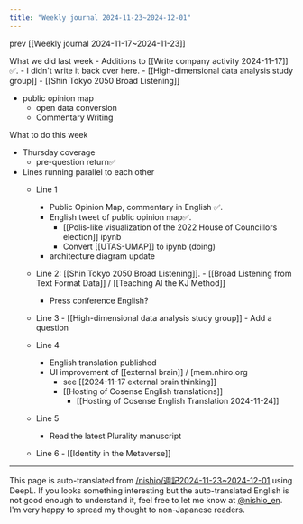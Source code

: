 ```yaml
---
title: "Weekly journal 2024-11-23~2024-12-01"
---
```


prev  [[Weekly journal 2024-11-17~2024-11-23]]

What we did last week
    - Additions to [[Write company activity 2024-11-17]] ✅.
    - I didn't write it back over here.
    - [[High-dimensional data analysis study group]]
    - [[Shin Tokyo 2050 Broad Listening]]
- public opinion map
    - open data conversion
    - Commentary Writing


What to do this week
- Thursday coverage
    - pre-question return✅
- Lines running parallel to each other
    - Line 1
        - Public Opinion Map, commentary in English ✅.
        - English tweet of public opinion map✅.
            - [[Polis-like visualization of the 2022 House of Councillors election]] ipynb
            - Convert [[UTAS-UMAP]] to ipynb (doing)
        - architecture diagram update

    - Line 2: [[Shin Tokyo 2050 Broad Listening]].
            - [[Broad Listening from Text Format Data]]  /  [[Teaching AI the KJ Method]]
        - Press conference English?

    - Line 3
            - [[High-dimensional data analysis study group]]
            - Add a question

    - Line 4
        - English translation published
        - UI improvement of [[external brain]] / [mem.nhiro.org
            - see  [[2024-11-17 external brain thinking]]
            - [[Hosting of Cosense English translations]]
                - [[Hosting of Cosense English Translation 2024-11-24]]

    - Line 5
        - Read the latest Plurality manuscript

    - Line 6
            - [[Identity in the Metaverse]]

---
This page is auto-translated from [/nishio/週記2024-11-23~2024-12-01](https://scrapbox.io/nishio/週記2024-11-23~2024-12-01) using DeepL. If you looks something interesting but the auto-translated English is not good enough to understand it, feel free to let me know at [@nishio_en](https://twitter.com/nishio_en). I'm very happy to spread my thought to non-Japanese readers.
